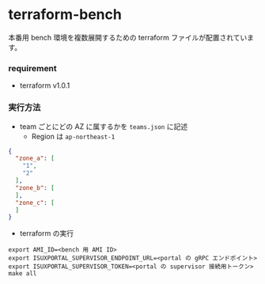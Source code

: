 terraform-bench
===

本番用 bench 環境を複数展開するための terraform ファイルが配置されています。

### requirement

* terraform v1.0.1

### 実行方法

* team ごとにどの AZ に属するかを `teams.json` に記述
    * Region は `ap-northeast-1`

```json
{
  "zone_a": [
    "1",
    "2"
  ],
  "zone_b": [
  ],
  "zone_c": [
  ]
}
```

* terraform の実行

```
export AMI_ID=<bench 用 AMI ID>
export ISUXPORTAL_SUPERVISOR_ENDPOINT_URL=<portal の gRPC エンドポイント>
export ISUXPORTAL_SUPERVISOR_TOKEN=<portal の supervisor 接続用トークン>
make all
```
